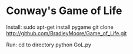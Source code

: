Conway's Game of Life
=====================

Install:
sudo apt-get install pygame
git clone http://github.com/BradleyMoore/Game_of_Life.git

Run:
cd to directory
python GoL.py
